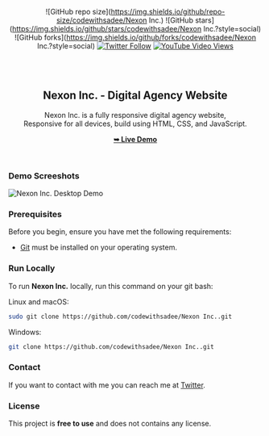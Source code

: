 <div align="center">
  
  ![GitHub repo size](https://img.shields.io/github/repo-size/codewithsadee/Nexon Inc.)
  ![GitHub stars](https://img.shields.io/github/stars/codewithsadee/Nexon Inc.?style=social)
  ![GitHub forks](https://img.shields.io/github/forks/codewithsadee/Nexon Inc.?style=social)
[![Twitter Follow](https://img.shields.io/twitter/follow/codewithsadee_?style=social)](https://twitter.com/intent/follow?screen_name=codewithsadee_)
  [![YouTube Video Views](https://img.shields.io/youtube/views/5J01tEPlF3A?style=social)](https://youtu.be/5J01tEPlF3A)

  <br />
  <br />

  <h2 align="center">Nexon Inc. - Digital Agency Website</h2>

  Nexon Inc. is a fully responsive digital agency website, <br />Responsive for all devices, build using HTML, CSS, and JavaScript.

  <a href="https://codewithsadee.github.io/Nexon Inc./"><strong>➥ Live Demo</strong></a>

</div>

<br />

### Demo Screeshots

![Nexon Inc. Desktop Demo](./readme-images/desktop.png "Desktop Demo")

### Prerequisites

Before you begin, ensure you have met the following requirements:

* [Git](https://git-scm.com/downloads "Download Git") must be installed on your operating system.

### Run Locally

To run **Nexon Inc.** locally, run this command on your git bash:

Linux and macOS:

```bash
sudo git clone https://github.com/codewithsadee/Nexon Inc..git
```

Windows:

```bash
git clone https://github.com/codewithsadee/Nexon Inc..git
```

### Contact

If you want to contact with me you can reach me at [Twitter](https://www.twitter.com/codewithsadee).

### License

This project is **free to use** and does not contains any license.
